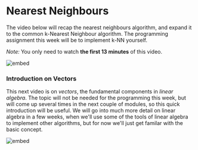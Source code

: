 # Nearest Neighbours

The video below will recap the nearest neighbours algorithm, and expand it to
the common k-Nearest Neighbour algorithm. The programming assignment this week
will be to implement k-NN yourself. 

*Note:* You only need to watch **the first 13 minutes** of this video.

![embed](https://youtube.com/embed/-g0iJjnO2_w)

### Introduction on Vectors

This next video is on *vectors*, the fundamental components in *linear
algebra*. The topic will not be needed for the programming this week, but will
come up several times in the next couple of modules, so this quick introduction
will be useful. We will go into much more detail on linear algebra in a few
weeks, when we'll use some of the tools of linear algebra to implement
other algorithms, but for now we'll just get familar with the basic concept.

![embed](https://youtube.com/embed/fNk_zzaMoSs)

